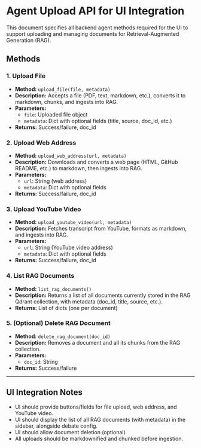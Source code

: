 # Agent Upload API for UI Integration

This document specifies all backend agent methods required for the UI to support uploading and managing documents for Retrieval-Augmented Generation (RAG).

## Methods

### 1. Upload File
- **Method:** `upload_file(file, metadata)`
- **Description:** Accepts a file (PDF, text, markdown, etc.), converts it to markdown, chunks, and ingests into RAG.
- **Parameters:**
  - `file`: Uploaded file object
  - `metadata`: Dict with optional fields (title, source, doc_id, etc.)
- **Returns:** Success/failure, doc_id

### 2. Upload Web Address
- **Method:** `upload_web_address(url, metadata)`
- **Description:** Downloads and converts a web page (HTML, GitHub README, etc.) to markdown, then ingests into RAG.
- **Parameters:**
  - `url`: String (web address)
  - `metadata`: Dict with optional fields
- **Returns:** Success/failure, doc_id

### 3. Upload YouTube Video
- **Method:** `upload_youtube_video(url, metadata)`
- **Description:** Fetches transcript from YouTube, formats as markdown, and ingests into RAG.
- **Parameters:**
  - `url`: String (YouTube video address)
  - `metadata`: Dict with optional fields
- **Returns:** Success/failure, doc_id

### 4. List RAG Documents
- **Method:** `list_rag_documents()`
- **Description:** Returns a list of all documents currently stored in the RAG Qdrant collection, with metadata (doc_id, title, source, etc.).
- **Returns:** List of dicts (one per document)

### 5. (Optional) Delete RAG Document
- **Method:** `delete_rag_document(doc_id)`
- **Description:** Removes a document and all its chunks from the RAG collection.
- **Parameters:**
  - `doc_id`: String
- **Returns:** Success/failure

---

## UI Integration Notes
- UI should provide buttons/fields for file upload, web address, and YouTube video.
- UI should display the list of all RAG documents (with metadata) in the sidebar, alongside debate config.
- UI should allow document deletion (optional).
- All uploads should be markdownified and chunked before ingestion.
